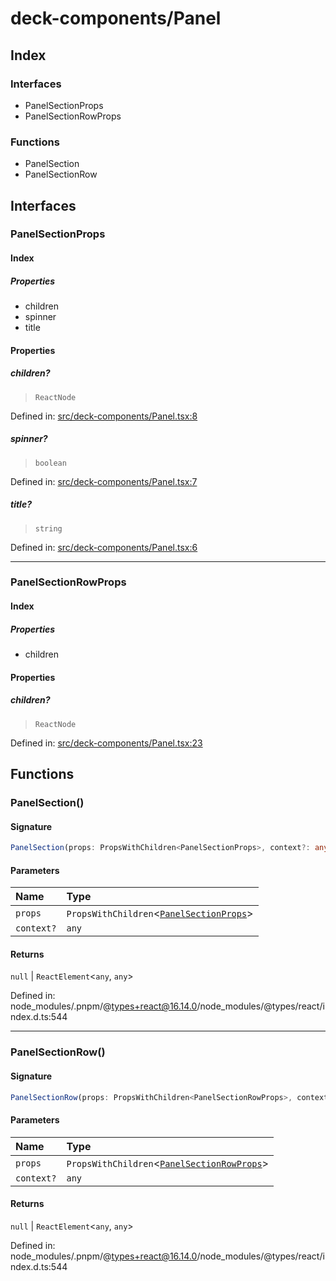 # deck-components/Panel

## Index

### Interfaces

- PanelSectionProps
- PanelSectionRowProps

### Functions

- PanelSection
- PanelSectionRow

## Interfaces

### PanelSectionProps

#### Index

##### Properties

- children
- spinner
- title

#### Properties

##### children?

> `ReactNode`

Defined in:  [src/deck-components/Panel.tsx:8](https://github.com/SteamDeckHomebrew/decky-frontend-lib/blob/-/src/deck-components/Panel.tsx#L8)

##### spinner?

> `boolean`

Defined in:  [src/deck-components/Panel.tsx:7](https://github.com/SteamDeckHomebrew/decky-frontend-lib/blob/-/src/deck-components/Panel.tsx#L7)

##### title?

> `string`

Defined in:  [src/deck-components/Panel.tsx:6](https://github.com/SteamDeckHomebrew/decky-frontend-lib/blob/-/src/deck-components/Panel.tsx#L6)

---

### PanelSectionRowProps

#### Index

##### Properties

- children

#### Properties

##### children?

> `ReactNode`

Defined in:  [src/deck-components/Panel.tsx:23](https://github.com/SteamDeckHomebrew/decky-frontend-lib/blob/-/src/deck-components/Panel.tsx#L23)

## Functions

### PanelSection()

#### Signature

```ts
PanelSection(props: PropsWithChildren<PanelSectionProps>, context?: any): null | ReactElement<any, any>;
```

#### Parameters

| Name | Type |
| :------ | :------ |
| `props` | `PropsWithChildren`\<[`PanelSectionProps`](Panel#panelsectionprops)\> |
| `context?` | `any` |

#### Returns

`null` \| `ReactElement`\<`any`, `any`\>

Defined in:  node\_modules/.pnpm/@types+react@16.14.0/node\_modules/@types/react/index.d.ts:544

---

### PanelSectionRow()

#### Signature

```ts
PanelSectionRow(props: PropsWithChildren<PanelSectionRowProps>, context?: any): null | ReactElement<any, any>;
```

#### Parameters

| Name | Type |
| :------ | :------ |
| `props` | `PropsWithChildren`\<[`PanelSectionRowProps`](Panel#panelsectionrowprops)\> |
| `context?` | `any` |

#### Returns

`null` \| `ReactElement`\<`any`, `any`\>

Defined in:  node\_modules/.pnpm/@types+react@16.14.0/node\_modules/@types/react/index.d.ts:544
